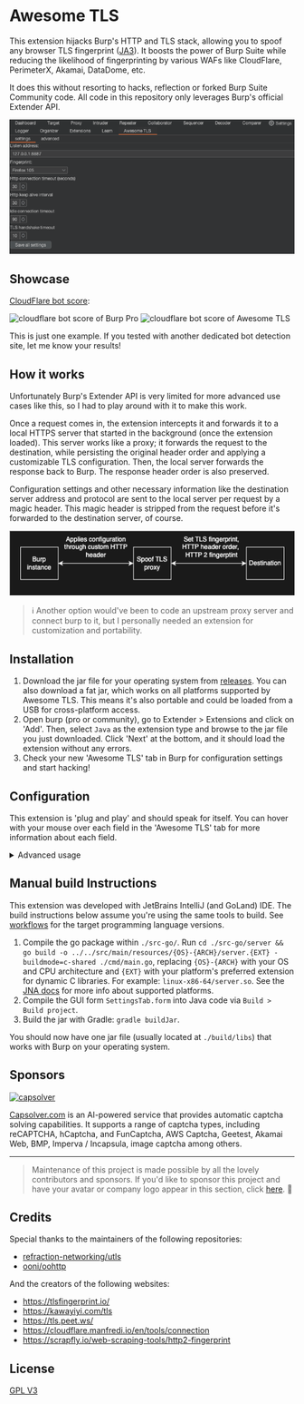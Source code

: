 # Awesome TLS
This extension hijacks Burp's HTTP and TLS stack, allowing you to spoof any browser TLS fingerprint ([JA3](https://github.com/salesforce/ja3)). 
It boosts the power of Burp Suite while reducing the likelihood of fingerprinting by various WAFs like CloudFlare, PerimeterX, Akamai, DataDome, etc.

It does this without resorting to hacks, reflection or forked Burp Suite Community code. All code in this repository only leverages Burp's official Extender API.

![screenshot](./docs/settings.png)

## Showcase
[CloudFlare bot score](https://cloudflare.manfredi.io/en/tools/connection):

![cloudflare bot score of Burp Pro](./docs/cloudflare_bot_score_burp_pro.png)
![cloudflare bot score of Awesome TLS](./docs/cloudflare_bot_score_awesome_tls.png)

This is just one example. If you tested with another dedicated bot detection site, let me know your results! 

## How it works
Unfortunately Burp's Extender API is very limited for more advanced use cases like this, so I had to play around with it to make this work. 

Once a request comes in, the extension intercepts it and forwards it to a local HTTPS server that started in the background (once the extension loaded).
This server works like a proxy; it forwards the request to the destination, while persisting the original header order and applying a customizable TLS configuration.
Then, the local server forwards the response back to Burp. The response header order is also preserved.

Configuration settings and other necessary information like the destination server address and protocol are sent to the local server per request by a magic header.
This magic header is stripped from the request before it's forwarded to the destination server, of course.

![diagram](./docs/basic_diagram.png)

> :information_source: Another option would've been to code an upstream proxy server and connect burp to it, but I personally needed an extension for customization and portability. 

## Installation
1. Download the jar file for your operating system from [releases](https://github.com/sleeyax/burp-awesome-tls/releases). You can also download a fat jar, which works on all platforms supported by Awesome TLS. This means it's also portable and could be loaded from a USB for cross-platform access.
2. Open burp (pro or community), go to Extender > Extensions and click on 'Add'. Then, select `Java` as the extension type and browse to the jar file you just downloaded. Click 'Next' at the bottom, and it should load the extension without any errors.
3. Check your new 'Awesome TLS' tab in Burp for configuration settings and start hacking!

## Configuration
This extension is 'plug and play' and should speak for itself. You can hover with your mouse over each field in the 'Awesome TLS' tab for more information about each field.

<details>
  <summary>Advanced usage</summary>
  
In the 'advanced' tab, you can enable an additional proxy listener that will automatically apply the current fingerprint from the request:

![screenshot](./docs/advanced_settings.png)

When enabled, the diagram changes to this:

![diagram](./docs/advanced_diagram.png)

</details>

## Manual build Instructions
This extension was developed with JetBrains IntelliJ (and GoLand) IDE. 
The build instructions below assume you're using the same tools to build.
See [workflows](.github/workflows) for the target programming language versions.

1. Compile the go package within `./src-go/`. Run `cd ./src-go/server && go build -o ../../src/main/resources/{OS}-{ARCH}/server.{EXT} -buildmode=c-shared ./cmd/main.go`, replacing `{OS}-{ARCH}` with your OS and CPU architecture and `{EXT}` with your platform's preferred extension for dynamic C libraries. For example: `linux-x86-64/server.so`. See the [JNA docs](https://github.com/java-native-access/jna/blob/master/www/GettingStarted.md) for more info about supported platforms.
2. Compile the GUI form `SettingsTab.form` into Java code via `Build > Build project`.
3. Build the jar with Gradle: `gradle buildJar`.

You should now have one jar file (usually located at `./build/libs`) that works with Burp on your operating system.

## Sponsors
[![capsolver](https://s13.gifyu.com/images/S0Ovf.gif)](https://capsolver.com?utm_source=github&utm_medium=banner_github&utm_campaign=burp-awesome-tls)

[Capsolver.com](https://capsolver.com?utm_source=github&utm_medium=banner_github&utm_campaign=burp-awesome-tls) is an AI-powered service that provides automatic captcha solving capabilities. It supports a range of captcha types, including reCAPTCHA, hCaptcha, and FunCaptcha, AWS Captcha, Geetest, Akamai Web, BMP, Imperva / Incapsula, image captcha among others.

---

> Maintenance of this project is made possible by all the lovely contributors and sponsors.
If you'd like to sponsor this project and have your avatar or company logo appear in this section, click [here](https://github.com/sponsors/sleeyax). 💖

## Credits
Special thanks to the maintainers of the following repositories:
- [refraction-networking/utls](https://github.com/refraction-networking/utls)
- [ooni/oohttp](https://github.com/ooni/oohttp)

And the creators of the following websites:
- https://tlsfingerprint.io/
- https://kawayiyi.com/tls
- https://tls.peet.ws/
- https://cloudflare.manfredi.io/en/tools/connection
- https://scrapfly.io/web-scraping-tools/http2-fingerprint

## License
[GPL V3](./LICENSE)
